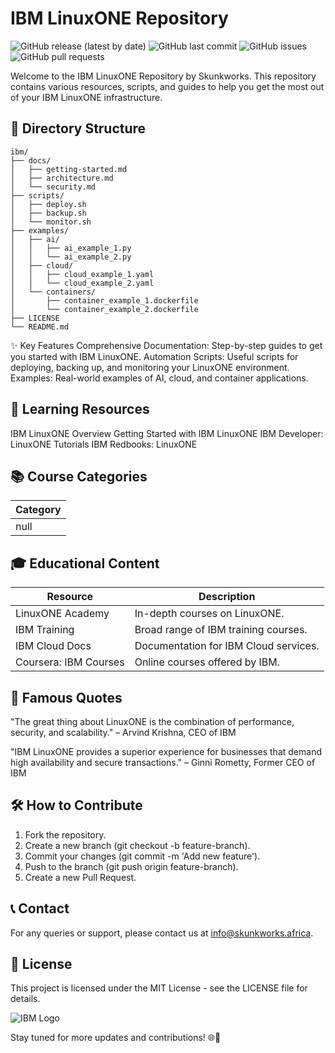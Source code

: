 # IBM LinuxONE Repository

![GitHub release (latest by date)](https://img.shields.io/github/v/release/skunkworksza/ibm)
![GitHub last commit](https://img.shields.io/github/last-commit/skunkworksza/ibm)
![GitHub issues](https://img.shields.io/github/issues/skunkworksza/ibm)
![GitHub pull requests](https://img.shields.io/github/issues-pr/skunkworksza/ibm)

Welcome to the IBM LinuxONE Repository by Skunkworks. This repository contains various resources, scripts, and guides to help you get the most out of your IBM LinuxONE infrastructure.

## 📂 Directory Structure

```plaintext
ibm/
├── docs/
│   ├── getting-started.md
│   ├── architecture.md
│   └── security.md
├── scripts/
│   ├── deploy.sh
│   ├── backup.sh
│   └── monitor.sh
├── examples/
│   ├── ai/
│   │   ├── ai_example_1.py
│   │   └── ai_example_2.py
│   ├── cloud/
│   │   ├── cloud_example_1.yaml
│   │   └── cloud_example_2.yaml
│   └── containers/
│       ├── container_example_1.dockerfile
│       └── container_example_2.dockerfile
├── LICENSE
└── README.md
```

✨ Key Features
Comprehensive Documentation: Step-by-step guides to get you started with IBM LinuxONE.
Automation Scripts: Useful scripts for deploying, backing up, and monitoring your LinuxONE environment.
Examples: Real-world examples of AI, cloud, and container applications.

## 📖 Learning Resources
IBM LinuxONE Overview
Getting Started with IBM LinuxONE
IBM Developer: LinuxONE Tutorials
IBM Redbooks: LinuxONE

## 📚 Course Categories
| Category |
| --- |
| null |

## 🎓 Educational Content
| Resource | Description |
| --- | --- |
| LinuxONE Academy | In-depth courses on LinuxONE. |
| IBM Training | Broad range of IBM training courses. |
| IBM Cloud Docs | Documentation for IBM Cloud services. |
| Coursera: IBM Courses | Online courses offered by IBM. |

## 📢 Famous Quotes
"The great thing about LinuxONE is the combination of performance, security, and scalability."
– Arvind Krishna, CEO of IBM

"IBM LinuxONE provides a superior experience for businesses that demand high availability and secure transactions."
– Ginni Rometty, Former CEO of IBM

## 🛠️ How to Contribute
1. Fork the repository.
2. Create a new branch (git checkout -b feature-branch).
3. Commit your changes (git commit -m 'Add new feature').
4. Push to the branch (git push origin feature-branch).
5. Create a new Pull Request.

## 📞 Contact
For any queries or support, please contact us at info@skunkworks.africa.

## 📄 License
This project is licensed under the MIT License - see the LICENSE file for details.

![IBM Logo](https://example.com/ibm_logo.png)

Stay tuned for more updates and contributions! 🌐🚀
